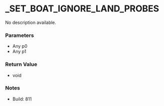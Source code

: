 # _SET_BOAT_IGNORE_LAND_PROBES

No description available.

### Parameters
* Any p0
* Any p1

### Return Value
* void

### Notes
* Build: 811

